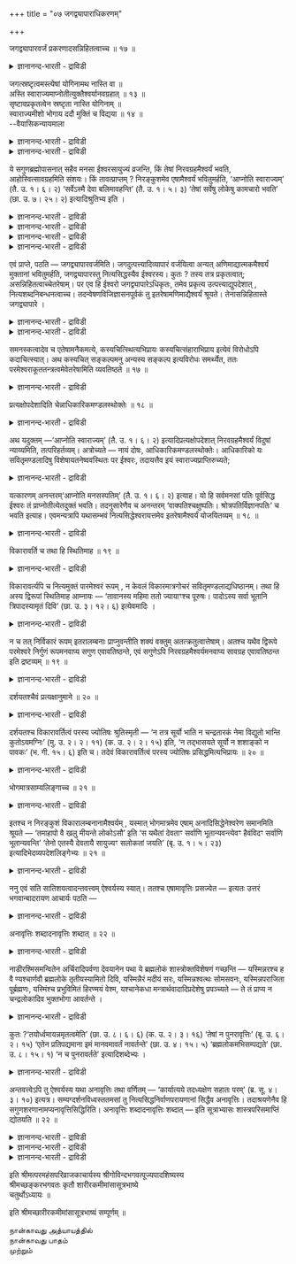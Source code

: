 +++
title = "०७ जगद्व्यापाराधिकरणम्"

+++

जगद्व्यापारवर्जं प्रकरणादसन्निहितत्वाच्च ॥ १७ ॥  
<details><summary>ज्ञानानन्द-भारती - द्राविडी</summary>

जगत्व्याबारवर्जम् प्रगरणादसन्निहिदत्वाच्च ॥ १७ ॥
</details>

जगत्स्रष्टृत्वमस्त्येषां योगिनामथ नास्ति वा ॥  
अस्ति स्वाराज्यमाप्नोतीत्युक्तैश्वर्यानवग्रहात् ॥ १३ ॥  
सृष्टावप्रकृतत्वेन स्रष्टृता नास्ति योगिनाम् ॥  
स्वाराज्यमीशो भोगाय ददौ मुक्तिं च विद्यया ॥ १४ ॥  
--वैयासिकन्यायमाला

<details><summary>ज्ञानानन्द-भारती - द्राविडी</summary>

योगिगळुक्कु उलगप् पडैप्पुत् तॊऴिल् उण्डा ल्लैया ऎऩ्ऱ विसारत्तिल्, स्वाराज्यत्तैप् पॆऱुगिऱाऩ् ऎऩ्ऱु मुऴुमैयाऩ ईच्वरत् तऩ्मैयैक् कूऱियुळ्ळ कारणत्तिऩाल् पडैप्पुम् योगिगळुक्कु उण्डु।
</details>

<details><summary>ज्ञानानन्द-भारती - द्राविडी</summary>

स्रुष्टि कालत्तिल् योगियिऩ् इरुत्तले किडैयादाऩदाल् उलगप् पडैप्पु इवरुक्कु किडैयादु। ईच्वरऩ् योगिगळुक्कु तऩदु सुगबोगङ्गळिल् मट्टुम् पङ्गु तरुगिऱार्। कडैसियिल् ञाऩमऱिन्दु मुक्तियैयुम् तरुवार्।
</details>

ये सगुणब्रह्मोपासनात् सहैव मनसा ईश्वरसायुज्यं व्रजन्ति, किं तेषां निरवग्रहमैश्वर्यं भवति, आहोस्वित्सावग्रहमिति संशयः। किं तावत्प्राप्तम् ? निरङ्कुशमेव एषामैश्वर्यं भवितुमर्हति, ‘आप्नोति स्वाराज्यम्’ (तै. उ. १। ६। २) ‘सर्वेऽस्मै देवा बलिमावहन्ति’ (तै. उ. १। ५। ३) ‘तेषां सर्वेषु लोकेषु कामचारो भवति’ (छा. उ. ७। २५। २) इत्यादिश्रुतिभ्य इति ।

<details><summary>ज्ञानानन्द-भारती - द्राविडी</summary>

(ईसुवर सायुज्यमडैन्द पिरह्मोबासगर्गळुक्कु उलगैप् पडैक्कुम् तऩ्मै उण्डा, इल्लैया ऎऩ्ऱु सन्देहम्। ताऩे राजावाग आगिऱाऩ् ऎऩ्ऱु ऎल्लैयऱ्ऱ ऐसुवर्यम् अवर्गळुक्कु सॊल्लियिरुप् पदाल् उलगैप् पडैक्कुम् सक्तियुम् उण्डु ऎऩ्ऱु पूर्वबक्षम्।
</details>

<details><summary>ज्ञानानन्द-भारती - द्राविडी</summary>

सुरुदियिल् सिरुष्टियैप्पऱ्ऱिक् कूऱुमिडङ् गळिल् ईसुवरऩैप्पऱ्ऱिये कूऱियिरुप्पदालुम् उबासगर् कळैप् पऱ्ऱिक् कूऱाददालुम् सिरुष्टि सॆय्वदु ईसुवरऩ् ताऩ्। उबासगर्गळल्ल। अन्द ईसुवरऩुडैय अरुळाल् ताऩ् इवर्गळुक्कु ऐसुवर्यम् किडैक्किऱदु पडैप्पु, कात्तल्, अऴित्तल् ऎऩ्ऱगारियङ्गळै पल उबासगर्गळ् सॆय्य आरम्बित्ताल् अवर्गळुक्कुळ् अबिप्पिराय पेदम् एऱ्पट्टु ऒरु कारियमुम् नडक्कादु। आदलाल् नित्यराऩ ईसुवरऩ् ऒरुवर्दाऩ् सिरुष्टि मुदलाऩ कारियङ्गळै सॆय्गिऱार्। उबासगर्गळ् वॆगुगालम् पोगङ्गळै अऩुबवित्तुविट्टु मुडिविल् ईसऩदु अरुळाल् पिरह्मञाऩम् पॆऱ्ऱु विदेह मुक्ति अडैगिऱार्गळ्। सन्दिरलोगम् सॆऩ्ऱवर्गळैप्पोल इवर्गळ् पिऱप्पदऱ् काग इव्वुलगुक्कु तिरुम्बि वरुवदु इल्लै। इव्वुलगि लेये ञाऩम् पॆऱ्ऱवर्गळुक्कु उडऩे मुक्ति। उबासगर्गळुक्कु पिरह्मलोगम् पोय् पिऩ्ऩाल् मुक्ति ऎऩ्ऱु सित्तान्दम्।)
</details>

<details><summary>ज्ञानानन्द-भारती - द्राविडी</summary>

सगुण पिरह्मत्तिऩ् उबासऩैयिऩाल् ऎवर्गळ् मऩसुडऩैये ईसुवरऩुडैय सायुज्यत्तै अडैगि ऱार्गळो, अवर्गळुडैय ईसुवरत् तऩ्मै वरम्बऱ्ऱ ताय् इरुक्कुमा अल्लदु वरम्बुळ्ळदा? ऎऩ्ऱु संसयम्।
</details>

<details><summary>ज्ञानानन्द-भारती - द्राविडी</summary>

पूर्वक्षम्: ऎदु न्यायम् वरम्बऱ्ऱऐसुवर्यम् एऱ्पडुवदुदाऩ् न्यायम् "तऩक्कुत्ताऩे अरसऩायिरुक्कुम् तऩ्मैयै अडैगिऱाऩ्" (तैत्तिरीय। १ ६-२) “ऎल्ला तेवर्गळुम् इवऩुक्कु पलि कॊण्डु कॊडुक्किऱार्गळ्” (तैत्तिरीय। १५-३), "अवर्गळुक्कु ऎल्ला लोगङ्गळिलुम् इष्टप्पडि सञ्जारम् उण्डु' (सान्। VII २५-२ VIII १-६) मुदलाऩ सुरुदिगळिलिरुन्दु, ऎऩ्ऱु।
</details>

एवं प्राप्ते, पठति — जगद्व्यापारवर्जमिति। जगदुत्पत्त्यादिव्यापारं वर्जयित्वा अन्यत् अणिमाद्यात्मकमैश्वर्यं मुक्तानां भवितुमर्हति, जगद्व्यापारस्तु नित्यसिद्धस्यैव ईश्वरस्य। कुतः ? तस्य तत्र प्रकृतत्वात्; असन्निहितत्वाच्चेतरेषाम्। पर एव हि ईश्वरो जगद्व्यापारेऽधिकृतः, तमेव प्रकृत्य उत्पत्त्याद्युपदेशात् , नित्यशब्दनिबन्धनत्वाच्च। तदन्वेषणविजिज्ञासनपूर्वकं तु इतरेषामणिमाद्यैश्वर्यं श्रूयते। तेनासन्निहितास्ते जगद्व्यापारे ।

<details><summary>ज्ञानानन्द-भारती - द्राविडी</summary>

सित्तान्दम्: इप्पडि वरुम्बोदु सॊल्गिऱार्। "जगत् वियाबारम् नीङ्गलाग” ऎऩ्ऱु जगत्तिऩ् उत्पत्ति मुदलाऩ वियाबारत्तैत्तविर मऱ्ऱदाऩ अणिमा मुदलाऩ रूबमायुळ्ळ ऐसुवर्यम् मुक्तर्गळुक्कुम् एऱ्पडक्कूडियदु; जगत् वियाबारमो नित्यमायिरुक्कुम् ईसुवरऩुक्कुत्ताऩ्।
</details>

<details><summary>ज्ञानानन्द-भारती - द्राविडी</summary>

एऩ्? अवर् पिरगिरुदमायिरुप्पदालुम्, मऱ्ऱवर्गळ् समीबत्तिलिल्लाददिऩालुम् (पिरगिरुदमिल्लाददिऩालुम्)। जगत् वियाबार विषयत्तिल् मेलायुळ्ळ ईसुवरऩ्दाऩे मुऩ्ऩाल् ऎडुत्तुच् चॊल्लप्पट्टिरुक्किऱार्। अवरैये आरम्बित्तु स्रुष्टि मुदलियदु उबदेसिक्कप्पट्टिरुप् पदाल्। नित्यर् ऎऩ्ऱ सप्तम् अवरुक्के पॊरुन्दुमाऩ तिऩालुम्। अवरैत्तेडि अऱिवदै मुऩ्ऩिट्टुत्ताऩे मऱ्ऱवर्गळुक्कु अणिमा मुदलाऩ ऐसुवर्यम् सॊल्लप् पडुगिऱदु; अदिऩाल् अवर्गळ् जगत् वियाबारत्तिल् समीबत्तिलुळ्ळवर्गळिल्लै।
</details>

समनस्कत्वादेव च एतेषामनैकमत्ये, कस्यचित्स्थित्यभिप्रायः कस्यचित्संहाराभिप्राय इत्येवं विरोधोऽपि कदाचित्स्यात्। अथ कस्यचित् सङ्कल्पमनु अन्यस्य सङ्कल्प इत्यविरोधः समर्थ्येत, ततः परमेश्वराकूततन्त्रत्वमेवेतरेषामिति व्यवतिष्ठते ॥ १७ ॥

<details><summary>ज्ञानानन्द-भारती - द्राविडी</summary>

मऩसुडऩ् कूडिऩवर्गळॆऩ्ऱदिऩालेये, अवर्गळुक्कु ऒरे अबिप्रायमिल्लामल् पल अबिप्राय मेऱ्पडुम्बॊऴुदु ऒरुवरुक्कु जगत्तिऩ् स्तिदियिल् अबिप्पिरायम्, ऒरुवरुक्कु सम्हारत्तिल् अबिप्पिरायम् ऎऩ्ऱु विरोदम्गूड सिल समयङ्गळिल् एऱ्पडलाम्। ऒरुव रुडैय सङ्गल्बत्तै अऩुसरित्तु मऱ्ऱवरुडैय सङ्गल्बमॆऩ्बदाल् विरोदम् इल्लैयेयॆऩ्ऱु समादाऩम् सॊऩ्ऩाल्, अप्पॊऴुदु मेलायुळ्ळ ईसुवरऩुडैय अबिप्पिरायत्तिऱ्कुट्पट्टु इरुक्कुम् तऩ्मैदाऩ् मऱ्ऱवर्गळुक्कु ऎऩ्बदु स्तिरमागिऱदु।
</details>

प्रत्यक्षोपदेशादिति चेन्नाधिकारिकमण्डलस्थोक्तेः ॥ १८ ॥  
<details><summary>ज्ञानानन्द-भारती - द्राविडी</summary>

प्रत्यक्षोबदे षादि सेन्नआदिगारिगमण्डलस्तोक्ते: ॥ १८ ॥
</details>

अथ यदुक्तम् —‘आप्नोति स्वाराज्यम्’ (तै. उ. १। ६। २) इत्यादिप्रत्यक्षोपदेशात् निरवग्रहमैश्वर्यं विदुषां न्याय्यमिति, तत्परिहर्तव्यम्। अत्रोच्यते — नायं दोषः, आधिकारिकमण्डलस्थोक्तेः। आधिकारिको यः सवितृमण्डलादिषु विशेषायतनेष्ववस्थितः पर ईश्वरः, तदायत्तैव इयं स्वाराज्यप्राप्तिरुच्यते;

<details><summary>ज्ञानानन्द-भारती - द्राविडी</summary>

तऩक्कुत्ताऩे अरसऩायिरुक्कुम् तऩ्मैयै अडैगिऱाऩ् (तैत्तिरीय। १६-२) ऎऩ्बदु मुदलिय नेराऩ उबदेसमिरुप्पदाल् वरम्बिल्लाद ऐसुवर्यम् वित्वाऩ्ग ळुक्कु एऱ्पडुवदु न्यायमॆऩ्ऱु ऎदु सॊल्लप्पट्टदो, अदै परिहरिक्क वेण्डुम्। अव्विषयत्तिल् सॊल्लप् पडुगिऱदु। "इदु तोषमिल्लै”, आदिगारिग मण्ड लत्तिल् उळ्ळवर्गळैच् चॊल्वदाल्। अदिगारम् पॆऱ्ऱवराग ऎवर् सूर्यमण्डलम् मुदलाऩ सिऱन्द स्ताऩङ्गळिल् मेलाऩ ईसुवरराग इरुक्किऱारो, अवरुक्कु अदीऩमागत्ताऩ् इन्द स्वाराज्य पिराप्ति सॊल्लप्पडुगिऱदु।
</details>

यत्कारणम् अनन्तरम्‘आप्नोति मनसस्पतिम्’ (तै. उ. १। ६। २) इत्याह। यो हि सर्वमनसां पतिः पूर्वसिद्ध ईश्वरः तं प्राप्नोतीत्येतदुक्तं भवति। तदनुसारेणैव च अनन्तरम् ‘वाक्पतिश्चक्षुष्पतिः। श्रोत्रपतिर्विज्ञानपतिः’ च भवति इत्याह। एवमन्यत्रापि यथासम्भवं नित्यसिद्धेश्वरायत्तमेव इतरेषामैश्वर्यं योजयितव्यम् ॥ १८ ॥

<details><summary>ज्ञानानन्द-भारती - द्राविडी</summary>

ऎऩ्ऩ कारणमॆऩ्ऱाल्, अडुत्ताल् पोल् “मऩसिऩ् पदियै अडैगिऱाऩ् (तैत्तिरी १ ६-२) ऎऩ्ऱु सॊल्लियिरुक्किऱदु। ऎवर् ऎल्ला मऩस्कळुक्कुम् पदियाय् मुऩ्ऩमेये ईसुवरऩाग इरुक्किऱारो, अवरै अडै किऱाऩ् ऎऩ्ऱु इदु सॊऩ्ऩदाग आगिऱदु। अदै अऩुसरित्तेयुम् पिऩ्ऩाल् “वाक्कुक्कुप्पदि, कण्णुक् कुप्पदि, कादुक्कुप्पदि, पुत्तिक्कु पदियागवुम् आगिऱाऩ्” (तैत्तिरी १ ६-२) ऎऩ्ऱु सॊल्लियिरुक्किऱदु इव्विदमे मऱ्ऱ इडङ्गळिलुम् नित्य सित्तराऩ ईसुवरऩुक्कु उट् पट्टुत् ताऩ् मऱ्ऱवर्गळुडैय ऐसुवर्यम् ऎऩ्ऱु ऎप्पडि पॊरुन्दुमो अप्पडि सोत्तुक्कॊळ्ळ वेण्डियदु।
</details>

विकारावर्ति च तथा हि स्थितिमाह ॥ १९ ॥  
<details><summary>ज्ञानानन्द-भारती - द्राविडी</summary>

विगारावर्त्ति स तदाहि स्तिदिमाह ॥ १९ ॥
</details>

विकारावर्त्यपि च नित्यमुक्तं पारमेश्वरं रूपम् , न केवलं विकारमात्रगोचरं सवितृमण्डलाद्यधिष्ठानम्। तथा हि अस्य द्विरूपां स्थितिमाह आम्नायः — ‘तावानस्य महिमा ततो ज्यायाꣳश्च पूरुषः। पादोऽस्य सर्वा भूतानि त्रिपादस्यामृतं दिवि’ (छा. उ. ३। १२। ६) इत्येवमादिः ।

<details><summary>ज्ञानानन्द-भारती - द्राविडी</summary>

नित्यमुक्तमाय् (ऎप्पॊऴुदुम् संसारत्तिऱ्कु उळ्बडाददाय्) विगारत्तिल् (कार्य पिरबञ्जत्तिल्) इल्लाददायुम् परमेसुवररुडैय स्वरूबम् उण्डु, विगारङ्गळै मात्तिरम् विषयमायुळ्ळ सूर्यमण्डलम् मुदलाऩ अदिष्टाऩत्तिलिरुक्कुम् स्वरूबम् मात्तिर मॆऩ्बदिल्लै, अप्पडियल्लवा इरुविद स्वरूबमा युळ्ळ स्तिदियै वेदम् सॊल्गिऱदु। “अवरुडैय महिमै अव्वळवु। अदऱ्कु मेलायुळ्ळवरुम् पुरुषर्। ऎल्ला पिराणिगळुम् इवरुडैय काल्बागम् इवरुडैय मूऩ्ऱुबादङ्गळ् त्युलोगत्तिल्" (सान् III १२-६) ऎऩ्बदु मुदलियदु।
</details>

न च तत् निर्विकारं रूपम् इतरालम्बनाः प्राप्नुवन्तीति शक्यं वक्तुम् अतत्क्रतुत्वात्तेषाम्। अतश्च यथैव द्विरूपे परमेश्वरे निर्गुणं रूपमनवाप्य सगुण एवावतिष्ठन्ते, एवं सगुणेऽपि निरवग्रहमैश्वर्यमनवाप्य सावग्रह एवावतिष्ठन्त इति द्रष्टव्यम् ॥ १९ ॥

<details><summary>ज्ञानानन्द-भारती - द्राविडी</summary>

मऱ्ऱदै अवलम्बिक्किऱवर्गळ् अन्द विगारमऱ्ऱ स्वरूबत्तै अडैगिऱार्गळॆऩ्ऱु सॊल्वदु सात्य मिल्लै, अवर्गळुक्कु अदिल् ऎण्णमिल्लाददिऩाल्। अदे कारणत्तिऩाल्, ऎप्पडि इरण्डु स्वरूबमुळ्ळ वराग परमेसुवरऩ् इरुक्कुम्बोदु निर्गुणरूबत्तै यडैयामल् सगुणत्तिलेये निऩ्ऱु विडुगिऱार्गळो। अप्पडिये सगुणत्तिलुम्गूड वरम्बऱ्ऱ ऐसुवर्यत्तै अडैयामल् वरम्बिऱ्कुळ्बट्टदिलेये निऩ्ऱुविडुगि ऱार्गळ् ऎऩ्ऱु अऱियवुम्।
</details>

दर्शयतश्चैवं प्रत्यक्षानुमाने ॥ २० ॥  
<details><summary>ज्ञानानन्द-भारती - द्राविडी</summary>

तर्सयदच्चैवम् प्रत्यक्षाऩुमाऩे ॥ २० ॥
</details>

दर्शयतश्च विकारावर्तित्वं परस्य ज्योतिषः श्रुतिस्मृती — ‘न तत्र सूर्यो भाति न चन्द्रतारकं नेमा विद्युतो भान्ति कुतोऽयमग्निः’ (मु. उ. २। २। ११) (क. उ. २। २। १५) इति, ‘न तद्भासयते सूर्यो न शशाङ्को न पावकः’ (भ. गी. १५। ६) इति च। तदेवं विकारावर्तित्वं परस्य ज्योतिषः प्रसिद्धमित्यभिप्रायः ॥ २० ॥

<details><summary>ज्ञानानन्द-भारती - द्राविडी</summary>

मेलाऩ ज्योदिस्सिऱ्कु विगारङ्गळिल्लाद तऩ्मैयै वेदमुम् स्मिरुदियुम् काट्टुगिऩ्ऱऩ। ’अदऩ् विषयत्तिल् सूर्यऩ् पिरगासिक्किऱदिल्लै; सन्दिरऩो नक्षत्तिरङ्गळो पिरगासिक्किऱदिल्ल्ै; इन्द मिऩ्ऩल् पिरगासिक्किऱदिल्लै। इन्द अक्ऩि ऎप्पडि पिरगासिक्कुम् (कड V १५: सुवेदा VI १४ ; मुण्डग II २-१०) ऎऩ्ऱुम्; “अदै सूर्यऩ् पिरगासप्पडुत्तादु; सन्दिरऩुम् इल्लै, अक्ऩियुमिल्लै” (कीदै XV – ६) ऎऩ्ऱुम्, आगैयाल् परमाऩ ज्योदिस्सिऱ्कु इव्विदमाग विगारङ्गळिलिल् लाद तऩ्मै पिरसित्तम् ऎऩ्ऱु अबिप्पिरायम्।
</details>

भोगमात्रसाम्यलिङ्गाच्च ॥ २१ ॥  
<details><summary>ज्ञानानन्द-भारती - द्राविडी</summary>

पोगमात्रसाम्यलिङ्गाच्च ॥ २१ ॥
</details>

इतश्च न निरङ्कुशं विकारालम्बनानामैश्वर्यम् , यस्मात् भोगमात्रमेव एषाम् अनादिसिद्धेनेश्वरेण समानमिति श्रूयते — ‘तमाहापो वै खलु मीयन्ते लोकोऽसौ’ इति ‘स यथैतां देवताꣳ सर्वाणि भूतान्यवन्त्येवꣳ हैवंविदꣳ सर्वाणि भूतान्यवन्ति’ ‘तेनो एतस्यै देवतायै सायुज्यꣳ सलोकतां जयति’ (बृ. उ. १। ५। २३) इत्यादिभेदव्यपदेशलिङ्गेभ्यः ॥ २१ ॥

<details><summary>ज्ञानानन्द-भारती - द्राविडी</summary>

विगारत्तै अवलम्बिक्किऱवर्गळुक्कु वरम्बऱ्ऱ ऐसुवर्यमिल्लैयॆऩ्बदु इवर्गळुक्कु अनादिसित्तरा युळ्ळ ईसुवरऩोडु पोगत्तिल् मात्तिरम् समाऩमा यिरुक्कुम् तऩ्मै सॊल्लप्पट्टिरुक्किऱदु ऎऩ्ऱ इन्दक् कारणत्तिऩालुम् “अवरैप्पार्त्तु (पिरह्मा) सॊल् किऱर् अमिरुदमाऩ जलमल्लवा (ऎऩ्ऩाल्) पूजिक्कप् पडुगिऱदु। अन्द उलगम् (उऩक्कुम्)”, "ऎप्पडि इन्द तेवदैयै ऎल्ला पिराणिगळुम् रक्षिक्किऩ्ऱऩवो अप्पडिये इव्विदमऱिन्दवऩै ऎल्ला पिराणिगळुम् रक्षिक्किऩ्ऱऩ” अदऩाल् इन्द तेवदैयुडऩ् समाऩ माऩ तऩ्मै यैयुम्, समाऩ लोगत् तऩ्मैयैयुम् जयिक्किऱाऩ्” इदु मुदलाऩ वेऱुबडुवदैक् काट्टुम् लिङ्गङ्गळ् (अडैयाळङ्गळ्) इरुप्पदिलिरुन्दु।
</details>

ननु एवं सति सातिशयत्वादन्तवत्त्वम् ऐश्वर्यस्य स्यात्। ततश्च एषामावृत्तिः प्रसज्येत — इत्यतः उत्तरं भगवान्बादरायण आचार्यः पठति —

<details><summary>ज्ञानानन्द-भारती - द्राविडी</summary>

इव्विदमाऩाल् अदऱ्कु मेलुळ्ळ तऩ्मैयिरुप् पदाल् ऐसुवर्यत्तिऱ्कु मुडिवुळ्ळ तऩ्मै एऱ्पडुमे, अदिऩाल् इवर्गळुक्कु तिरुम्बुवदुम् एऱ्पडुमे? ऎऩ्ऱाल् अदऱ्काग पगवाऩ् पादरायण आसार्यार् पदिल् सॊल्गिऱार्:-
</details>

अनावृत्तिः शब्दादनावृत्तिः शब्दात् ॥ २२ ॥  
<details><summary>ज्ञानानन्द-भारती - द्राविडी</summary>

अनाविरुत्ति सप्तात् अनाव्रुत्ति सप्तात् ॥ २२ ॥
</details>

नाडीरश्मिसमन्वितेन अर्चिरादिपर्वणा देवयानेन पथा ये ब्रह्मलोकं शास्त्रोक्तविशेषणं गच्छन्ति — यस्मिन्नरश्च ह वै ण्यश्चार्णवौ ब्रह्मलोके तृतीयस्यामितो दिवि, यस्मिन्नैरं मदीयं सरः, यस्मिन्नश्वत्थः सोमसवनः, यस्मिन्नपराजिता पूर्ब्रह्मणः, यस्मिंश्च प्रभुविमितं हिरण्मयं वेश्म, यश्चानेकधा मन्त्रार्थवादादिप्रदेशेषु प्रपञ्च्यते — ते तं प्राप्य न चन्द्रलोकादिव भुक्तभोगा आवर्तन्ते ।

<details><summary>ज्ञानानन्द-भारती - द्राविडी</summary>

नाडी किरणत्तुडऩ् कूडिय अर्च्चिस् मुदलिय कॆडुक्कळैयुडैय तेवयाऩमागिऱमार्क्कम् वऴियाग ऎवर्गळ् सास्तिरत्तिल् सॊल्लियिरुक्कुम् विसेषणङ्ग ळुडऩ् कूडिय पिरह्मलोगत्तैयडैगिऱार्गळो, इङ्गिरुन्दु मूऩ्ऱावदाऩ त्युलोगत्तिलुळ्ळ ऎन्द पिरह्मलोगत्तिल् अरम् ऎऩ्ऱुम् ण्यम् ऎऩ्ऱुम् इरण्डु समुत्तिरङ्गळ् इरुक्किऩ्ऱऩवो, ऎदिल् अऩ्ऩमयमायुम् मदत्तै कॊडुप्पदायुमुळ्ळ सरस् इरुक्किऱदो, ऎदिल् अमिरुदत्तै वर्षिक्कुम् असुवत्त विरुक्षमिरुक्किऱदो ऎदिल् वेऱु ऎवरालुम् जयिक्कप् पडाददाग पिरह्माविऩ् नगरम् इरुक्किऱदो, ऎदिल् अदऩ् यजमाऩऩिऩालेये निर्माऩम् सॆय्यप्पट्ट तङ्ग मयमाऩ माळिगै इरुक्किऱदो, ऎदु मन्दिरङ्गळिलुम् अर्त्तवादङ्गळिलुम् मऱ्ऱइडङ्गळिलुम् विस्तारमाग वर्णिक्कप् पट्टिरुक्किऱदो। अन्द पिरह्मलोगत्तै अवर्गळ् अडैन्दु सन्दिरलोगत्तिलिरुन्ददुबोल् पोगत्तै अऩुबवित्तुविट्टु तिरुम्बुवदिल्लै।
</details>

कुतः ?‘तयोर्ध्वमायन्नमृतत्वमेति’ (छा. उ. ८। ६। ६) (क. उ. २। ३। १६) ‘तेषां न पुनरावृत्तिः’ (बृ. उ. ६। २। १५) ‘एतेन प्रतिपद्यमाना इमं मानवमावर्तं नावर्तन्ते’ (छा. उ. ४। १५। ५) ‘ब्रह्मलोकमभिसम्पद्यते’ (छा. उ. ८। १५। १) ‘न च पुनरावर्तते’ इत्यादिशब्देभ्यः ।

<details><summary>ज्ञानानन्द-भारती - द्राविडी</summary>

एऩ् (तिरुम्बुवदिल्लै)? “अदुवऴियाग मेले पोगिऱवऩ् मरणमऱ्ऱदऩ्मैयै अडैगिऱाऩ्” (सान्। VIII ६ - ६; कडVI-१६) "अवर्गळुक्कु तिरुम्बुदल् किडैयादु (पिरुहत् VI२-१५) इदुवऴियाग पोगिऱवर्गळ् इन्द मनु सम्बन्दमाऩ सुऴलुक्कु तिरुम्बिवरुवदिल्लै” “(सान् IV १५-६) पिरह्मलोगत्तै अडैन्दु विडुगिऱाऩ् (सान् VIII-१५-१), तिरुम्बि वरुवदे किडैयादु" (VIII १५-१), ऎऩ्बदु मुदलाऩ सप्तङ्गळिऩाल्।
</details>

अन्तवत्त्वेऽपि तु ऐश्वर्यस्य यथा अनावृत्तिः तथा वर्णितम् — ‘कार्यात्यये तदध्यक्षेण सहातः परम्’ (ब्र. सू. ४। ३। १०) इत्यत्र। सम्यग्दर्शनविध्वस्ततमसां तु नित्यसिद्धनिर्वाणपरायणानां सिद्धैव अनावृत्तिः। तदाश्रयणेनैव हि सगुणशरणानामप्यनावृत्तिसिद्धिरिति। अनावृत्तिः शब्दादनावृत्तिः शब्दात् — इति सूत्राभ्यासः शास्त्रपरिसमाप्तिं द्योतयति ॥ २२ ॥

<details><summary>ज्ञानानन्द-भारती - द्राविडी</summary>

ऐसुवर्यत्तिऱ्कु मुडिवुळ्ळ तऩ्मैयिरुन्द पोदि लुम् कूड ऎप्पडि तिरुम्बिवरुवदिल्लैयो अप्पडिये वर्णिक्कप्पट्टिरुक्किऱदु, “कार्यत्तिऩ् (पिरह्मलोगत् तिऩ्) मुडिविल् अदऩ् अत्यक्षरुडऩ् कूडवे अदिलिरुन्दु परत्तै" पिरह्मसूत्रम् (IV-३-१०) ऎऩ्ऱ विडत्तिल् वर्णिक्कप्पट्टिरुक्किऱदु।
</details>

<details><summary>ज्ञानानन्द-भारती - द्राविडी</summary>

नल्ल अऱिविऩाल् अवित्यै विलगिय, नित्य सित् तमाऩ मोक्षत्तैये उत्तमगदियायुळ्ळवर्गळुक्को तिरुम्बि वरुदिल्लैयॆऩ्बदु एऱ्पट्टदे अदैयॊट् टित्ताऩेयल्लवा सगुणबिरह्मत्तै सरणमडैगिऱ वर्गळुक्कुम्गूड तिरुम्बिवरामलिरुप्पदिऩ् सित्ति।
</details>

<details><summary>ज्ञानानन्द-भारती - द्राविडी</summary>

"तिरुम्बुवदिल्लै सप्तमिरुप्पदाल्, तिरुम्बुव तिल्लै सप्तमिरुप्पदाल्" ऎऩ्ऱु सूत्तिरत्तै तिरुम्बच् चॊल्लियिरुप्पदु सास्तिरत्तिऩ् समाप्तियैक् काट्टुगिऱदु।
</details>

इति श्रीमत्परमहंसपरिव्राजकाचार्यस्य श्रीगोविन्दभगवत्पूज्यपादशिष्यस्य  
श्रीमच्छङ्करभगवतः कृतौ शारीरकमीमांसासूत्रभाष्ये  
चतुर्थोऽध्यायः ॥

इति श्रीमच्छारीरकमीमांसासूत्रभाष्यं सम्पूर्णम् ॥

நான்காவது அத்யாயத்தில்  
நான்காவது பாதம்  
முற்றும்